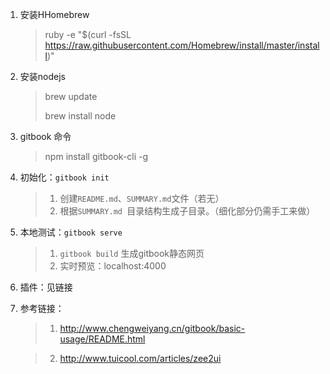 
1. 安装HHomebrew

	> ruby -e "$(curl -fsSL https://raw.githubusercontent.com/Homebrew/install/master/install)"


2. 安装nodejs

	> brew update
	>
	> brew install node
	
	
3. gitbook 命令

	> npm install gitbook-cli -g
	
4. 初始化：``gitbook init``

	> 1. 创建`README.md`、`SUMMARY.md`文件（若无）
	> 2. 根据`SUMMARY.md `目录结构生成子目录。（细化部分仍需手工来做）


5. 本地测试：`gitbook serve`

	> 1. `gitbook build` 生成gitbook静态网页
	> 2. 实时预览：localhost:4000
	
6. 插件：见链接
	
	
	
7. 参考链接：
	> 1. http://www.chengweiyang.cn/gitbook/basic-usage/README.html

	> 2. http://www.tuicool.com/articles/zee2ui
